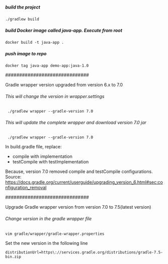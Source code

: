##### build the project

    ./gradlew build

##### build Docker image called java-app. Execute from root

    docker build -t java-app .
    
##### push image to repo 

    docker tag java-app demo-app:java-1.0
    

##############################


Gradle wrapper version upgraded from version 6.x to 7.0 
        
###### This will change the version in wrapper.settings

     ./gradlew wrapper --gradle-version 7.0

###### This will update the complete wrapper and download version 7.0 jar

     ./gradlew wrapper --gradle-version 7.0

In build.gradle file, replace:
- compile with implementation 
- testCompile with testImplementation

Because, version 7.0 removed compile and testCompile configurations.
Source: https://docs.gradle.org/current/userguide/upgrading_version_6.html#sec:configuration_removal

##############################

Upgrade Gradle wrapper version from version 7.0 to 7.5(latest version)

###### Change version in the gradle wrapper file
    
    vim gradle/wrapper/gradle-wrapper.properties

Set the new version in the following line 

    distributionUrl=https\://services.gradle.org/distributions/gradle-7.5-bin.zip    

